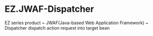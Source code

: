 # EZ.JWAF-Dispatcher
EZ series product ~ JWAF(Java-based Web Application Framework) ~ Dispatcher dispatch action request into target bean
